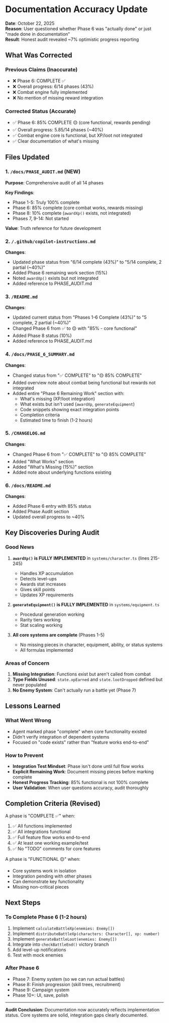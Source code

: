 # Documentation Accuracy Update

**Date**: October 22, 2025  
**Reason**: User questioned whether Phase 6 was "actually done" or just "made done in documentation"  
**Result**: Honest audit revealed ~7% optimistic progress reporting

## What Was Corrected

### Previous Claims (Inaccurate)
- ❌ Phase 6: COMPLETE ✅
- ❌ Overall progress: 6/14 phases (43%)
- ❌ Combat engine fully implemented
- ❌ No mention of missing reward integration

### Corrected Status (Accurate)
- ✅ Phase 6: 85% COMPLETE 🟡 (core functional, rewards pending)
- ✅ Overall progress: 5.85/14 phases (~40%)
- ✅ Combat engine core is functional, but XP/loot not integrated
- ✅ Clear documentation of what's missing

## Files Updated

### 1. `/docs/PHASE_AUDIT.md` (NEW)
**Purpose**: Comprehensive audit of all 14 phases

**Key Findings**:
- Phase 1-5: Truly 100% complete
- Phase 6: 85% complete (core combat works, rewards missing)
- Phase 8: 10% complete (`awardXp()` exists, not integrated)
- Phases 7, 9-14: Not started

**Value**: Truth reference for future development

### 2. `/.github/copilot-instructions.md`
**Changes**:
- Updated phase status from "6/14 complete (43%)" to "5/14 complete, 2 partial (~40%)"
- Added Phase 6 remaining work section (15%)
- Noted `awardXp()` exists but not integrated
- Added reference to PHASE_AUDIT.md

### 3. `/README.md`
**Changes**:
- Updated current status from "Phases 1-6 Complete (43%)" to "5 complete, 2 partial (~40%)"
- Changed Phase 6 from ✅ to 🟡 with "85% - core functional"
- Added Phase 8 status (10%)
- Added reference to PHASE_AUDIT.md

### 4. `/docs/PHASE_6_SUMMARY.md`
**Changes**:
- Changed status from "✅ COMPLETE" to "🟡 85% COMPLETE"
- Added overview note about combat being functional but rewards not integrated
- Added entire "Phase 6 Remaining Work" section with:
  - What's missing (XP/loot integration)
  - What exists but isn't used (`awardXp`, `generateEquipment`)
  - Code snippets showing exact integration points
  - Completion criteria
  - Estimated time to finish (1-2 hours)

### 5. `/CHANGELOG.md`
**Changes**:
- Changed Phase 6 from "✅ COMPLETE" to "🟡 85% COMPLETE"
- Added "What Works" section
- Added "What's Missing (15%)" section
- Added note about underlying functions existing

### 6. `/docs/README.md`
**Changes**:
- Added Phase 6 entry with 85% status
- Added Phase Audit section
- Updated overall progress to ~40%

## Key Discoveries During Audit

### Good News
1. **`awardXp()` is FULLY IMPLEMENTED** in `systems/character.ts` (lines 215-245)
   - Handles XP accumulation
   - Detects level-ups
   - Awards stat increases
   - Gives skill points
   - Updates XP requirements

2. **`generateEquipment()` is FULLY IMPLEMENTED** in `systems/equipment.ts`
   - Procedural generation working
   - Rarity tiers working
   - Stat scaling working

3. **All core systems are complete** (Phases 1-5)
   - No missing pieces in character, equipment, ability, or status systems
   - All formulas implemented

### Areas of Concern
1. **Missing Integration**: Functions exist but aren't called from combat
2. **Type Fields Unused**: `state.xpEarned` and `state.lootDropped` defined but never populated
3. **No Enemy System**: Can't actually run a battle yet (Phase 7)

## Lessons Learned

### What Went Wrong
- Agent marked phase "complete" when core functionality existed
- Didn't verify integration of dependent systems
- Focused on "code exists" rather than "feature works end-to-end"

### How to Prevent
- **Integration Test Mindset**: Phase isn't done until full flow works
- **Explicit Remaining Work**: Document missing pieces before marking complete
- **Honest Progress Tracking**: 85% functional is not 100% complete
- **User Validation**: When user questions accuracy, audit thoroughly

## Completion Criteria (Revised)

A phase is "COMPLETE ✅" when:
1. ✅ All functions implemented
2. ✅ All integrations functional
3. ✅ Full feature flow works end-to-end
4. ✅ At least one working example/test
5. ✅ No "TODO" comments for core features

A phase is "FUNCTIONAL 🟡" when:
- Core systems work in isolation
- Integration pending with other phases
- Can demonstrate key functionality
- Missing non-critical pieces

## Next Steps

### To Complete Phase 6 (1-2 hours)
1. Implement `calculateBattleXp(enemies: Enemy[])`
2. Implement `distributeBattleXp(characters: Character[], xp: number)`
3. Implement `generateBattleLoot(enemies: Enemy[])`
4. Integrate into `checkBattleEnd()` victory branch
5. Add level-up notifications
6. Test with mock enemies

### After Phase 6
- Phase 7: Enemy system (so we can run actual battles)
- Phase 8: Finish progression (skill trees, recruitment)
- Phase 9: Campaign system
- Phase 10+: UI, save, polish

---

**Audit Conclusion**: Documentation now accurately reflects implementation status. Core systems are solid, integration gaps clearly documented.
